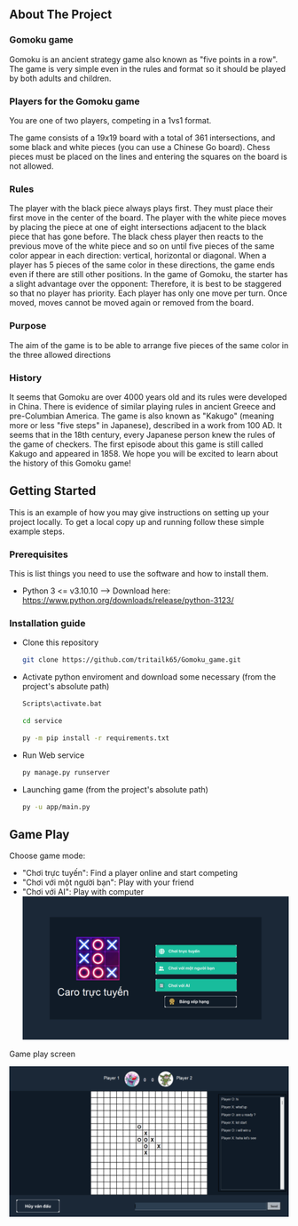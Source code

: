 <!-- Improved compatibility of back to top link: See: https://github.com/othneildrew/Best-README-Template/pull/73 -->
<a name="readme-top"></a>


<!-- ABOUT THE PROJECT -->
## About The Project
### Gomoku game
Gomoku is an ancient strategy game also known as "five points in a row". The game is very simple even in the rules and format so it should be played by both adults and children.

### Players for the Gomoku game
You are one of two players, competing in a 1vs1 format.

The game consists of a 19x19 board with a total of 361 intersections, and some black and white pieces (you can use a Chinese Go board). Chess pieces must be placed on the lines and entering the squares on the board is not allowed.

### Rules
The player with the black piece always plays first. They must place their first move in the center of the board. The player with the white piece moves by placing the piece at one of eight intersections adjacent to the black piece that has gone before. The black chess player then reacts to the previous move of the white piece and so on until five pieces of the same color appear in each direction: vertical, horizontal or diagonal. When a player has 5 pieces of the same color in these directions, the game ends even if there are still other positions. In the game of Gomoku, the starter has a slight advantage over the opponent: Therefore, it is best to be staggered so that no player has priority. Each player has only one move per turn. Once moved, moves cannot be moved again or removed from the board.

### Purpose
The aim of the game is to be able to arrange five pieces of the same color in the three allowed directions

### History
It seems that Gomoku are over 4000 years old and its rules were developed in China. There is evidence of similar playing rules in ancient Greece and pre-Columbian America. The game is also known as "Kakugo" (meaning more or less "five steps" in Japanese), described in a work from 100 AD. It seems that in the 18th century, every Japanese person knew the rules of the game of checkers. The first episode about this game is still called Kakugo and appeared in 1858. We hope you will be excited to learn about the history of this Gomoku game!

<!-- GETTING STARTED -->
## Getting Started

This is an example of how you may give instructions on setting up your project locally.
To get a local copy up and running follow these simple example steps.

### Prerequisites
This is list things you need to use the software and how to install them.
* Python 3 <= v3.10.10 --> Download here: https://www.python.org/downloads/release/python-3123/

### Installation guide
* Clone this repository 
  
  ```sh
  git clone https://github.com/tritailk65/Gomoku_game.git
  ```
* Activate python enviroment and download some necessary (from the project's absolute path)
  ```sh
  Scripts\activate.bat
  ```
  ```sh
  cd service
  ```
  ```sh
  py -m pip install -r requirements.txt
  ```
* Run Web service
  ```sh
  py manage.py runserver
  ```
* Launching game (from the project's absolute path)
  ```sh
  py -u app/main.py
  ```
<!-- Game play -->
## Game Play

Choose game mode:
* "Chơi trực tuyến": Find a player online and start competing
* "Chơi với một người bạn": Play with your friend
* "Chơi với AI": Play with computer
  <br/>
  <div style="text-align:center">
    <img src="img/game_mode.png" alt="Game mode screen">
  </div>

Game play screen
  <div style="text-align:center">
    <img src="img/game_play.png" alt="Game play screen">
  </div>

